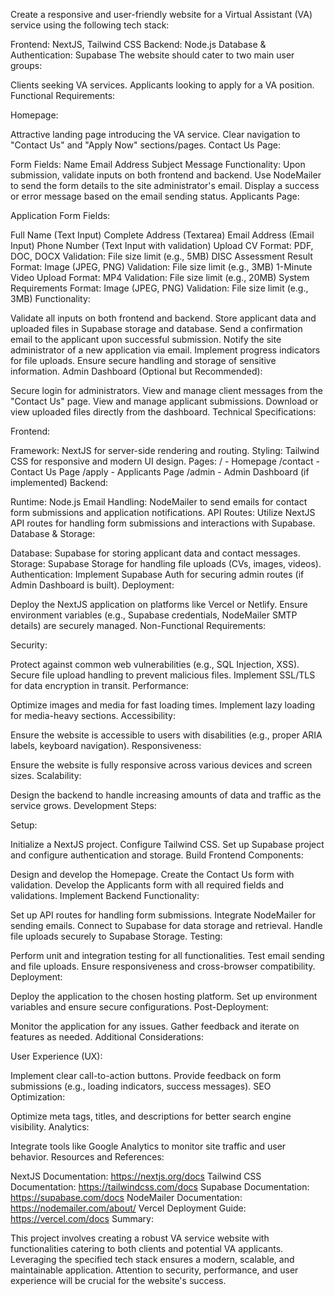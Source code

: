 Create a responsive and user-friendly website for a Virtual Assistant (VA)
service using the following tech stack:

Frontend: NextJS, Tailwind CSS Backend: Node.js Database & Authentication:
Supabase The website should cater to two main user groups:

Clients seeking VA services. Applicants looking to apply for a VA position.
Functional Requirements:

Homepage:

Attractive landing page introducing the VA service. Clear navigation to "Contact
Us" and "Apply Now" sections/pages. Contact Us Page:

Form Fields: Name Email Address Subject Message Functionality: Upon submission,
validate inputs on both frontend and backend. Use NodeMailer to send the form
details to the site administrator's email. Display a success or error message
based on the email sending status. Applicants Page:

Application Form Fields:

Full Name (Text Input) Complete Address (Textarea) Email Address (Email Input)
Phone Number (Text Input with validation) Upload CV Format: PDF, DOC, DOCX
Validation: File size limit (e.g., 5MB) DISC Assessment Result Format: Image
(JPEG, PNG) Validation: File size limit (e.g., 3MB) 1-Minute Video Upload
Format: MP4 Validation: File size limit (e.g., 20MB) System Requirements Format:
Image (JPEG, PNG) Validation: File size limit (e.g., 3MB) Functionality:

Validate all inputs on both frontend and backend. Store applicant data and
uploaded files in Supabase storage and database. Send a confirmation email to
the applicant upon successful submission. Notify the site administrator of a new
application via email. Implement progress indicators for file uploads. Ensure
secure handling and storage of sensitive information. Admin Dashboard (Optional
but Recommended):

Secure login for administrators. View and manage client messages from the
"Contact Us" page. View and manage applicant submissions. Download or view
uploaded files directly from the dashboard. Technical Specifications:

Frontend:

Framework: NextJS for server-side rendering and routing. Styling: Tailwind CSS
for responsive and modern UI design. Pages: / - Homepage /contact - Contact Us
Page /apply - Applicants Page /admin - Admin Dashboard (if implemented) Backend:

Runtime: Node.js Email Handling: NodeMailer to send emails for contact form
submissions and application notifications. API Routes: Utilize NextJS API routes
for handling form submissions and interactions with Supabase. Database &
Storage:

Database: Supabase for storing applicant data and contact messages. Storage:
Supabase Storage for handling file uploads (CVs, images, videos).
Authentication: Implement Supabase Auth for securing admin routes (if Admin
Dashboard is built). Deployment:

Deploy the NextJS application on platforms like Vercel or Netlify. Ensure
environment variables (e.g., Supabase credentials, NodeMailer SMTP details) are
securely managed. Non-Functional Requirements:

Security:

Protect against common web vulnerabilities (e.g., SQL Injection, XSS). Secure
file upload handling to prevent malicious files. Implement SSL/TLS for data
encryption in transit. Performance:

Optimize images and media for fast loading times. Implement lazy loading for
media-heavy sections. Accessibility:

Ensure the website is accessible to users with disabilities (e.g., proper ARIA
labels, keyboard navigation). Responsiveness:

Ensure the website is fully responsive across various devices and screen sizes.
Scalability:

Design the backend to handle increasing amounts of data and traffic as the
service grows. Development Steps:

Setup:

Initialize a NextJS project. Configure Tailwind CSS. Set up Supabase project and
configure authentication and storage. Build Frontend Components:

Design and develop the Homepage. Create the Contact Us form with validation.
Develop the Applicants form with all required fields and validations. Implement
Backend Functionality:

Set up API routes for handling form submissions. Integrate NodeMailer for
sending emails. Connect to Supabase for data storage and retrieval. Handle file
uploads securely to Supabase Storage. Testing:

Perform unit and integration testing for all functionalities. Test email sending
and file uploads. Ensure responsiveness and cross-browser compatibility.
Deployment:

Deploy the application to the chosen hosting platform. Set up environment
variables and ensure secure configurations. Post-Deployment:

Monitor the application for any issues. Gather feedback and iterate on features
as needed. Additional Considerations:

User Experience (UX):

Implement clear call-to-action buttons. Provide feedback on form submissions
(e.g., loading indicators, success messages). SEO Optimization:

Optimize meta tags, titles, and descriptions for better search engine
visibility. Analytics:

Integrate tools like Google Analytics to monitor site traffic and user behavior.
Resources and References:

NextJS Documentation: https://nextjs.org/docs Tailwind CSS Documentation:
https://tailwindcss.com/docs Supabase Documentation: https://supabase.com/docs
NodeMailer Documentation: https://nodemailer.com/about/ Vercel Deployment Guide:
https://vercel.com/docs Summary:

This project involves creating a robust VA service website with functionalities
catering to both clients and potential VA applicants. Leveraging the specified
tech stack ensures a modern, scalable, and maintainable application. Attention
to security, performance, and user experience will be crucial for the website's
success.
